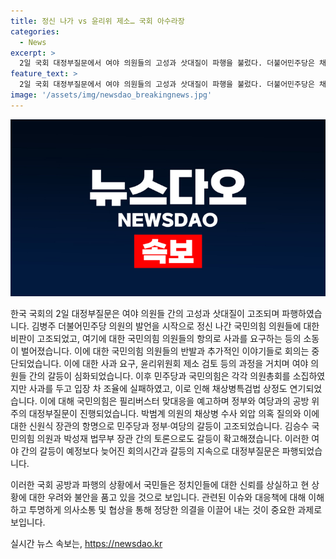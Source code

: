 ```yaml
---
title: 정신 나가 vs 윤리위 제소… 국회 아수라장
categories:
  - News
excerpt: >
  2일 국회 대정부질문에서 여야 의원들의 고성과 삿대질이 파행을 불렀다. 더불어민주당은 채상병특검법을 상정하려 했으나 연기되고, 국민의힘이 준비한 필리버스터도 미뤄졌다. 파행은 김병주 의원의 정신 나갔다는 발언으로 시작돼 여야 공방으로 번져나갔다. 국민의힘은 김 의원의 사과를 요구했지만 그는 거절하며 소동이 더 심해지자 정회가 선언됐고, 대정부질문은 중단되었다. 이에 민주당과 국민의힘은 사과 문제로 입장차 조율에 실패했고, 채상병특검법 상정도 무산되었다.
feature_text: >
  2일 국회 대정부질문에서 여야 의원들의 고성과 삿대질이 파행을 불렀다. 더불어민주당은 채상병특검법을 상정하려 했으나 연기되고, 국민의힘이 준비한 필리버스터도 미뤄졌다. 파행은 김병주 의원의 정신 나갔다는 발언으로 시작돼 여야 공방으로 번져나갔다. 국민의힘은 김 의원의 사과를 요구했지만 그는 거절하며 소동이 더 심해지자 정회가 선언됐고, 대정부질문은 중단되었다. 이에 민주당과 국민의힘은 사과 문제로 입장차 조율에 실패했고, 채상병특검법 상정도 무산되었다.
image: '/assets/img/newsdao_breakingnews.jpg'
---
```


<p><img src="/assets/img/newsdao_breakingnews.jpg" alt="cryptoinkorea 속보" /></p>

<p>한국 국회의 2일 대정부질문은 여야 의원들 간의 고성과 삿대질이 고조되며 파행하였습니다. 김병주 더불어민주당 의원의 발언을 시작으로 정신 나간 국민의힘 의원들에 대한 비판이 고조되었고, 여기에 대한 국민의힘 의원들의 항의로 사과를 요구하는 등의 소동이 벌어졌습니다. 이에 대한 국민의힘 의원들의 반발과 추가적인 이야기들로 회의는 중단되었습니다. 이에 대한 사과 요구, 윤리위원회 제소 검토 등의 과정을 거치며 여야 의원들 간의 갈등이 심화되었습니다. 이후 민주당과 국민의힘은 각각 의원총회를 소집하였지만 사과를 두고 입장 차 조율에 실패하였고, 이로 인해 채상병특검법 상정도 연기되었습니다. 이에 대해 국민의힘은 필리버스터 맞대응을 예고하며 정부와 여당과의 공방 위주의 대정부질문이 진행되었습니다. 박범계 의원의 채상병 수사 외압 의혹 질의와 이에 대한 신원식 장관의 항명으로 민주당과 정부·여당의 갈등이 고조되었습니다. 김승수 국민의힘 의원과 박성재 법무부 장관 간의 토론으로도 갈등이 확고해졌습니다. 이러한 여야 간의 갈등이 예정보다 늦어진 회의시간과 갈등의 지속으로 대정부질문은 파행되었습니다.</p>

<p>이러한 국회 공방과 파행의 상황에서 국민들은 정치인들에 대한 신뢰를 상실하고 현 상황에 대한 우려와 불안을 품고 있을 것으로 보입니다. 관련된 이슈와 대응책에 대해 이해하고 투명하게 의사소통 및 협상을 통해 정당한 의결을 이끌어 내는 것이 중요한 과제로 보입니다.</p>
실시간 뉴스 속보는, <a href="https://newsdao.kr" rel="dofollow">https://newsdao.kr</a>


